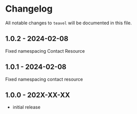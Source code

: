 # Changelog

All notable changes to `teavel` will be documented in this file.

## 1.0.2 - 2024-02-08

Fixed namespacing Contact Resource

## 1.0.1 - 2024-02-08

Fixed namespacing contact resource

## 1.0.0 - 202X-XX-XX

- initial release
